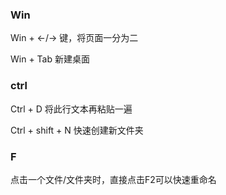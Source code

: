 ### Win
Win + ←/→ 键，将页面一分为二

Win + Tab 新建桌面

### ctrl
Ctrl + D 将此行文本再粘贴一遍

Ctrl + shift + N 快速创建新文件夹

### F
点击一个文件/文件夹时，直接点击F2可以快速重命名
